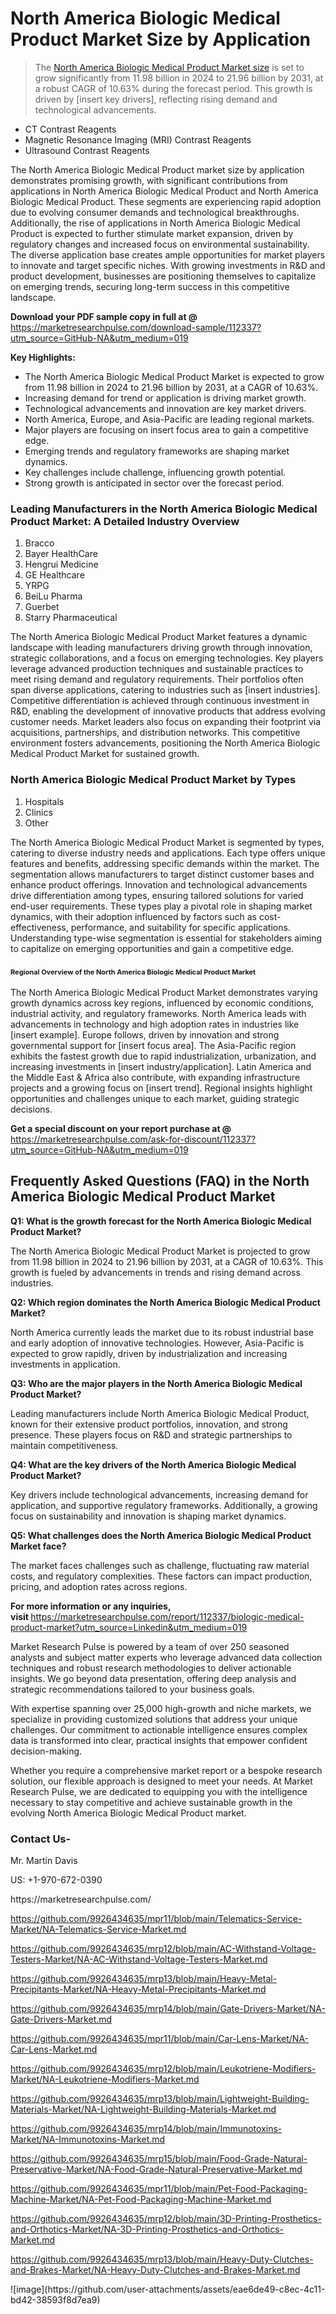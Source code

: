 <h1>North America Biologic Medical Product Market&nbsp;Size by Application</h1><blockquote><p>The <a href="https://marketresearchpulse.com/download-sample/112337?utm_source=GitHub-NA&amp;utm_medium=019">North America Biologic Medical Product Market size</a> is set to grow significantly from 11.98 billion in 2024 to 21.96 billion by 2031, at a robust CAGR of 10.63% during the forecast period. This growth is driven by [insert key drivers], reflecting rising demand and technological advancements.</p></blockquote><ul><li>CT Contrast Reagents<li> Magnetic Resonance Imaging (MRI) Contrast Reagents<li> Ultrasound Contrast Reagents</li></ul><p>The North America Biologic Medical Product market size by application demonstrates promising growth, with significant contributions from applications in North America Biologic Medical Product and North America Biologic Medical Product. These segments are experiencing rapid adoption due to evolving consumer demands and technological breakthroughs. Additionally, the rise of applications in North America Biologic Medical Product is expected to further stimulate market expansion, driven by regulatory changes and increased focus on environmental sustainability. The diverse application base creates ample opportunities for market players to innovate and target specific niches. With growing investments in R&D and product development, businesses are positioning themselves to capitalize on emerging trends, securing long-term success in this competitive landscape.</p><p><strong>Download your PDF sample copy in full at @ </strong><a href="https://marketresearchpulse.com/download-sample/112337?utm_source=GitHub-NA&amp;utm_medium=019">https://marketresearchpulse.com/download-sample/112337?utm_source=GitHub-NA&amp;utm_medium=019</a></p><p><strong>Key Highlights: </strong></p><ul><li>The North America Biologic Medical Product Market is expected to grow from 11.98 billion in 2024 to 21.96 billion by 2031, at a CAGR of 10.63%.</li><li>Increasing demand for trend or application is driving market growth.</li><li>Technological advancements and innovation are key market drivers.</li><li>North America, Europe, and Asia-Pacific are leading regional markets.</li><li>Major players are focusing on insert focus area to gain a competitive edge.</li><li>Emerging trends and regulatory frameworks are shaping market dynamics.</li><li>Key challenges include challenge, influencing growth potential.</li><li>Strong growth is anticipated in sector over the forecast period.</li></ul><h3>Leading Manufacturers in the North America Biologic Medical Product Market: A Detailed Industry Overview</h3><ol><li>Bracco</li><li>Bayer HealthCare</li><li>Hengrui Medicine</li><li>GE Healthcare</li><li>YRPG</li><li>BeiLu Pharma</li><li>Guerbet</li><li>Starry Pharmaceutical</li></ol><div class="flex max-w-full flex-col flex-grow"><div class="min-h-8 text-message flex w-full flex-col items-end gap-2 whitespace-normal break-words [.text-message+&amp;]:mt-5" dir="auto" data-message-author-role="assistant" data-message-id="fd8432e4-4910-450d-b182-61b7bfb0a01f" data-message-model-slug="gpt-4o"><div class="flex w-full flex-col gap-1 empty:hidden first:pt-[3px]"><div class="markdown prose w-full break-words dark:prose-invert light"><p>The North America Biologic Medical Product Market features a dynamic landscape with leading manufacturers driving growth through innovation, strategic collaborations, and a focus on emerging technologies. Key players leverage advanced production techniques and sustainable practices to meet rising demand and regulatory requirements. Their portfolios often span diverse applications, catering to industries such as [insert industries]. Competitive differentiation is achieved through continuous investment in R&amp;D, enabling the development of innovative products that address evolving customer needs. Market leaders also focus on expanding their footprint via acquisitions, partnerships, and distribution networks. This competitive environment fosters advancements, positioning the North America Biologic Medical Product Market for sustained growth.</p></div></div></div></div><h3>North America Biologic Medical Product Market by Types</h3><ol><li>Hospitals<li> Clinics<li> Other</li></ol><div class="flex max-w-full flex-col flex-grow"><div class="min-h-8 text-message flex w-full flex-col items-end gap-2 whitespace-normal break-words [.text-message+&amp;]:mt-5" dir="auto" data-message-author-role="assistant" data-message-id="084470be-0bb7-4664-bddf-5156b4f41249" data-message-model-slug="gpt-4o-mini"><div class="flex w-full flex-col gap-1 empty:hidden first:pt-[3px]"><div class="markdown prose w-full break-words dark:prose-invert light"><p>The North America Biologic Medical Product Market is segmented by types, catering to diverse industry needs and applications. Each type offers unique features and benefits, addressing specific demands within the market. The segmentation allows manufacturers to target distinct customer bases and enhance product offerings. Innovation and technological advancements drive differentiation among types, ensuring tailored solutions for varied end-user requirements. These types play a pivotal role in shaping market dynamics, with their adoption influenced by factors such as cost-effectiveness, performance, and suitability for specific applications. Understanding type-wise segmentation is essential for stakeholders aiming to capitalize on emerging opportunities and gain a competitive edge.</p></div></div></div></div><h3><span style="font-size: 11px;">Regional Overview of the North America Biologic Medical Product Market</span></h3><div class="flex max-w-full flex-col flex-grow"><div class="min-h-8 text-message flex w-full flex-col items-end gap-2 whitespace-normal break-words [.text-message+&amp;]:mt-5" dir="auto" data-message-author-role="assistant" data-message-id="e9038762-ce64-4e30-91c9-9bd413514231" data-message-model-slug="gpt-4o-mini"><div class="flex w-full flex-col gap-1 empty:hidden first:pt-[3px]"><div class="markdown prose w-full break-words dark:prose-invert light"><p>The North America Biologic Medical Product Market demonstrates varying growth dynamics across key regions, influenced by economic conditions, industrial activity, and regulatory frameworks. North America leads with advancements in technology and high adoption rates in industries like [insert example]. Europe follows, driven by innovation and strong governmental support for [insert focus area]. The Asia-Pacific region exhibits the fastest growth due to rapid industrialization, urbanization, and increasing investments in [insert industry/application]. Latin America and the Middle East &amp; Africa also contribute, with expanding infrastructure projects and a growing focus on [insert trend]. Regional insights highlight opportunities and challenges unique to each market, guiding strategic decisions.</p></div></div></div></div><p><strong>Get a special discount on your report purchase at @ </strong><a href="https://marketresearchpulse.com/ask-for-discount/112337?utm_source=GitHub-NA&amp;utm_medium=019">https://marketresearchpulse.com/ask-for-discount/112337?utm_source=GitHub-NA&amp;utm_medium=019</a></p><h2>Frequently Asked Questions (FAQ) in the North America Biologic Medical Product Market</h2><p><strong>Q1: What is the growth forecast for the North America Biologic Medical Product Market?</strong></p><p>The North America Biologic Medical Product Market is projected to grow from 11.98 billion in 2024 to 21.96 billion by 2031, at a CAGR of 10.63%. This growth is fueled by advancements in trends and rising demand across industries.</p><p><strong>Q2: Which region dominates the North America Biologic Medical Product Market?</strong></p><p>North America currently leads the market due to its robust industrial base and early adoption of innovative technologies. However, Asia-Pacific is expected to grow rapidly, driven by industrialization and increasing investments in application.</p><p><strong>Q3: Who are the major players in the North America Biologic Medical Product Market?</strong></p><p>Leading manufacturers include North America Biologic Medical Product, known for their extensive product portfolios, innovation, and strong presence. These players focus on R&amp;D and strategic partnerships to maintain competitiveness.</p><p><strong>Q4: What are the key drivers of the North America Biologic Medical Product Market?</strong></p><p>Key drivers include technological advancements, increasing demand for application, and supportive regulatory frameworks. Additionally, a growing focus on sustainability and innovation is shaping market dynamics.</p><p><strong>Q5: What challenges does the North America Biologic Medical Product Market face?</strong></p><p>The market faces challenges such as challenge, fluctuating raw material costs, and regulatory complexities. These factors can impact production, pricing, and adoption rates across regions.</p><p><strong>For more information or any inquiries, visit&nbsp;</strong><a href="https://marketresearchpulse.com/report/112337/biologic-medical-product-market?utm_source=Linkedin&utm_medium=019">https://marketresearchpulse.com/report/112337/biologic-medical-product-market?utm_source=Linkedin&utm_medium=019</a></p><p>Market Research Pulse is powered by a team of over 250 seasoned analysts and subject matter experts who leverage advanced data collection techniques and robust research methodologies to deliver actionable insights. We go beyond data presentation, offering deep analysis and strategic recommendations tailored to your business goals.</p><p>With expertise spanning over 25,000 high-growth and niche markets, we specialize in providing customized solutions that address your unique challenges. Our commitment to actionable intelligence ensures complex data is transformed into clear, practical insights that empower confident decision-making.</p><p>Whether you require a comprehensive market report or a bespoke research solution, our flexible approach is designed to meet your needs. At Market Research Pulse, we are dedicated to equipping you with the intelligence necessary to stay competitive and achieve sustainable growth in the evolving North America Biologic Medical Product market.</p><h3><strong>Contact Us-</strong></h3><p>Mr. Martin Davis</p><p>US: +1-970-672-0390</p><p>https://marketresearchpulse.com/</p><p><a href="https://github.com/9926434635/mpr11/blob/main/Telematics-Service-Market/NA-Telematics-Service-Market.md">https://github.com/9926434635/mpr11/blob/main/Telematics-Service-Market/NA-Telematics-Service-Market.md</a></p><p><a href="https://github.com/9926434635/mrp12/blob/main/AC-Withstand-Voltage-Testers-Market/NA-AC-Withstand-Voltage-Testers-Market.md">https://github.com/9926434635/mrp12/blob/main/AC-Withstand-Voltage-Testers-Market/NA-AC-Withstand-Voltage-Testers-Market.md</a></p><p><a href="https://github.com/9926434635/mrp13/blob/main/Heavy-Metal-Precipitants-Market/NA-Heavy-Metal-Precipitants-Market.md">https://github.com/9926434635/mrp13/blob/main/Heavy-Metal-Precipitants-Market/NA-Heavy-Metal-Precipitants-Market.md</a></p><p><a href="https://github.com/9926434635/mrp14/blob/main/Gate-Drivers-Market/NA-Gate-Drivers-Market.md">https://github.com/9926434635/mrp14/blob/main/Gate-Drivers-Market/NA-Gate-Drivers-Market.md</a></p><p><a href="https://github.com/9926434635/mpr11/blob/main/Car-Lens-Market/NA-Car-Lens-Market.md">https://github.com/9926434635/mpr11/blob/main/Car-Lens-Market/NA-Car-Lens-Market.md</a></p><p><a href="https://github.com/9926434635/mrp12/blob/main/Leukotriene-Modifiers-Market/NA-Leukotriene-Modifiers-Market.md">https://github.com/9926434635/mrp12/blob/main/Leukotriene-Modifiers-Market/NA-Leukotriene-Modifiers-Market.md</a></p><p><a href="https://github.com/9926434635/mrp13/blob/main/Lightweight-Building-Materials-Market/NA-Lightweight-Building-Materials-Market.md">https://github.com/9926434635/mrp13/blob/main/Lightweight-Building-Materials-Market/NA-Lightweight-Building-Materials-Market.md</a></p><p><a href="https://github.com/9926434635/mrp14/blob/main/Immunotoxins-Market/NA-Immunotoxins-Market.md">https://github.com/9926434635/mrp14/blob/main/Immunotoxins-Market/NA-Immunotoxins-Market.md</a></p><p><a href="https://github.com/9926434635/mrp15/blob/main/Food-Grade-Natural-Preservative-Market/NA-Food-Grade-Natural-Preservative-Market.md">https://github.com/9926434635/mrp15/blob/main/Food-Grade-Natural-Preservative-Market/NA-Food-Grade-Natural-Preservative-Market.md</a></p><p><a href="https://github.com/9926434635/mpr11/blob/main/Pet-Food-Packaging-Machine-Market/NA-Pet-Food-Packaging-Machine-Market.md">https://github.com/9926434635/mpr11/blob/main/Pet-Food-Packaging-Machine-Market/NA-Pet-Food-Packaging-Machine-Market.md</a></p><p><a href="https://github.com/9926434635/mrp12/blob/main/3D-Printing-Prosthetics-and-Orthotics-Market/NA-3D-Printing-Prosthetics-and-Orthotics-Market.md">https://github.com/9926434635/mrp12/blob/main/3D-Printing-Prosthetics-and-Orthotics-Market/NA-3D-Printing-Prosthetics-and-Orthotics-Market.md</a></p><p><a href="https://github.com/9926434635/mrp13/blob/main/Heavy-Duty-Clutches-and-Brakes-Market/NA-Heavy-Duty-Clutches-and-Brakes-Market.md">https://github.com/9926434635/mrp13/blob/main/Heavy-Duty-Clutches-and-Brakes-Market/NA-Heavy-Duty-Clutches-and-Brakes-Market.md</a></p>
![image](https://github.com/user-attachments/assets/eae6de49-c8ec-4c11-bd42-38593f8d7ea9)
